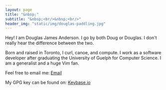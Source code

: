 ```yaml
---
layout: page
title: "&nbsp;"
subtitle: "&nbsp;<br/>&nbsp;<br/>"
header_img: "static/img/douglas-paddling.jpg"
---
```


Hey! I am Douglas James Anderson. I go by both Doug or Douglas. I don't really
hear the difference between the two.

Born and raised in Toronto, I curl, canoe, and compute. I work as a software
developer after graduating the University of Guelph for Computer Science. I am
a generalist and a huge Vim fan.


Feel free to email me: [Email](mailto:hockeybuggy@gmail.com)

My GPG key can be found on: [Keybase.io](https://keybase.io/hockeybuggy)
